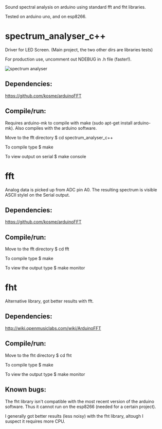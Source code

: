 Sound spectral analysis on arduino using standard fft and  fht libraries.

Tested on arduino uno, and on esp8266. 

spectrum_analyser_c++
=====================


Driver for LED Screen. (Main project, the two other dirs are libraries tests)

For production use, uncomment out NDEBUG in .h file (faster!). 

![spectrum analyser](https://raw.githubusercontent.com/bnegreve/arduino_spectrum_analyser/master/img/sa.jpg)

Dependencies:
-------------
https://github.com/kosme/arduinoFFT

Compile/run:
------------

Requires arduino-mk to compile with make (sudo apt-get install arduino-mk). 
Also compiles with the arduino software. 

Move to the fft directory
$ cd spectrum_analyser_c++

To compile type
$ make

To view output on serial
$ make console

fft
===

Analog data is picked up from ADC pin A0. The resulting spectrum is visible ASCII stylel on the Serial output. 

Dependencies:
-------------
https://github.com/kosme/arduinoFFT


Compile/run:
------------

Move to the fft directory
$ cd fft

To compile type
$ make


To view the output type
$ make monitor


fht
===

Alternative library, got better results with fft. 

Dependencies:
-------------
http://wiki.openmusiclabs.com/wiki/ArduinoFFT

Compile/run:
------------

Move to the fht directory
$ cd fht

To compile type
$ make


To view the output type
$ make monitor


Known bugs: 
-----------
The fht library isn't compatible with the most recent version of the arduino software. Thus it cannot run on the esp8266 (needed for a certain project). 

I generally got better results (less noisy) with the fht library, altough I suspect it requires more CPU.